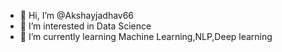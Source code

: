 - 👋 Hi, I’m @Akshayjadhav66
- 👀 I’m interested in Data Science
- 🌱 I’m currently learning Machine Learning,NLP,Deep learning

<!---
Akshayjadhav66/Akshayjadhav66 is a ✨ special ✨ repository because its `README.md` (this file) appears on your GitHub profile.
You can click the Preview link to take a look at your changes.
--->
